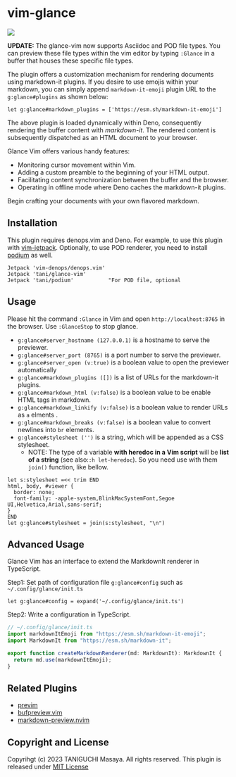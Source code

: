 # vim-glance

![](https://user-images.githubusercontent.com/5019902/152632510-6c2081f1-213f-4123-9739-bd1fd6e2c765.png)

**UPDATE:** The glance-vim now supports Asciidoc and POD file types. You can preview these file types within the vim editor by typing `:Glance` in a buffer that houses these specific file types.

The plugin offers a customization mechanism for rendering documents using markdown-it plugins.
If you desire to use emojis within your markdown, you can simply append `markdown-it-emoji` plugin URL to the `g:glance#plugins` as shown below:

```vim
let g:glance#markdown_plugins = ['https://esm.sh/markdown-it-emoji']
```

The above plugin is loaded dynamically within Deno, consequently rendering the buffer content with _markdown-it_. The rendered content is subsequently dispatched as an HTML document to your browser.

Glance Vim offers various handy features:

- Monitoring cursor movement within Vim.
- Adding a custom preamble to the beginning of your HTML output.
- Facilitating content synchronization between the buffer and the browser.
- Operating in offline mode where Deno caches the markdown-it plugins.

Begin crafting your documents with your own flavored markdown.

## Installation

This plugin requires denops.vim and Deno.
For example, to use this plugin with [vim-jetpack](https://github.com/tani/vim-jetpack).
Optionally, to use POD renderer, you need to install [podium](https://github.com/tani/podium) as well.

```vim
Jetpack 'vim-denops/denops.vim'
Jetpack 'tani/glance-vim'
Jetpack 'tani/podium'           "For POD file, optional
```

## Usage

Please hit the command `:Glance` in Vim and open `http://localhost:8765` in the browser. Use `:GlanceStop` to stop
glance.

- `g:glance#server_hostname (127.0.0.1)` is a hostname to serve the previewer.
- `g:glance#server_port (8765)` is a port number to serve the previewer.
- `g:glance#server_open (v:true)` is a boolean value to open the previewer automatically
- `g:glance#markdown_plugins ([])` is a list of URLs for the markdown-it plugins.
- `g:glance#markdown_html (v:false)` is a boolean value to be enable HTML tags in markdown.
- `g:glance#markdown_linkify (v:false)` is a boolean value to render URLs as `a` elments .
- `g:glance#markdown_breaks (v:false)` is a boolean value to convert newlines into `br` elements.
- `g:glance#stylesheet ('')` is a string, which will be appended as a CSS stylesheet.
    - NOTE: The type of a variable **with heredoc in a Vim script** will be **list of a string** (see also:`:h let-heredoc`). So you need use with them `join()` function, like bellow.

```vim
let s:stylesheet =<< trim END
html, body, #viewer {
  border: none;
  font-family: -apple-system,BlinkMacSystemFont,Segoe UI,Helvetica,Arial,sans-serif;
}
END
let g:glance#stylesheet = join(s:stylesheet, "\n")
```

## Advanced Usage

Glance Vim has an interface to extend the MarkdownIt renderer in TypeScript.

Step1: Set path of configuration file `g:glance#config` such as `~/.config/glance/init.ts`

```vim
let g:glance#config = expand('~/.config/glance/init.ts')
```

Step2: Write a configuration in TypeScript.

```typescript
// ~/.config/glance/init.ts
import markdownItEmoji from "https://esm.sh/markdown-it-emoji";
import MarkdownIt from "https://esm.sh/markdown-it";

export function createMarkdownRenderer(md: MarkdownIt): MarkdownIt {
  return md.use(markdownItEmoji);
}
```

## Related Plugins

- [previm](https://github.com/previm/previm)
- [bufpreview.vim](https://github.com/kat0h/bufpreview.vim)
- [markdown-preview.nvim](https://github.com/iamcco/markdown-preview.nvim)

## Copyright and License

Copyrihgt (c) 2023 TANIGUCHI Masaya. All rights reserved. This plugin is released under
[MIT License](http://git.io/mit-license)
